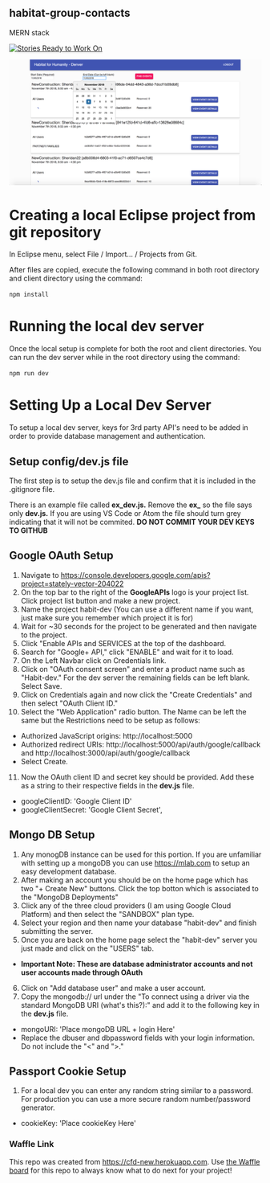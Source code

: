 ## habitat-group-contacts

MERN stack

[![Stories Ready to Work On](https://badge.waffle.io/codefordenver/habitat-group-contacts.svg?label=ready&title=Cards%20Ready%20To%20Work%20On)](https://waffle.io/codefordenver/habitat-group-contacts)

![](./habitat_screenshot.png)

# Creating a local Eclipse project from git repository

In Eclipse menu, select File / Import... / Projects from Git.

After files are copied, execute the following command in both root directory and client directory using the command:

`npm install`

# Running the local dev server

Once the local setup is complete for both the root and client directories. You can run the dev server while in the root directory using the command:

`npm run dev`

# Setting Up a Local Dev Server

To setup a local dev server, keys for 3rd party API's need to be added in order to provide database management and authentication.

## Setup config/dev.js file

The first step is to setup the dev.js file and confirm that it is included in the .gitignore file.

There is an example file called **ex_dev.js.** Remove the **ex\_** so the file says only **dev.js.** If you are using VS Code or Atom the file should turn grey indicating that it will not be commited.
**DO NOT COMMIT YOUR DEV KEYS TO GITHUB**

## Google OAuth Setup

1.  Navigate to https://console.developers.google.com/apis?project=stately-vector-204022
2.  On the top bar to the right of the **GoogleAPIs** logo is your project list. Click project list button and make a new project.
3.  Name the project habit-dev (You can use a different name if you want, just make sure you remember which project it is for)
4.  Wait for ~30 seconds for the project to be generated and then navigate to the project.
5.  Click "Enable APIs and SERVICES at the top of the dashboard.
6.  Search for "Google+ API," click "ENABLE" and wait for it to load.
7.  On the Left Navbar click on Credentials link.
8.  Click on "OAuth consent screen" and enter a product name such as "Habit-dev." For the dev server the remaining fields can be left blank. Select Save.
9.  Click on Credentials again and now click the "Create Credentials" and then select "OAuth Client ID."
10. Select the "Web Application" radio button. The Name can be left the same but the Restrictions need to be setup as follows:

- Authorized JavaScript origins: http://localhost:5000
- Authorized redirect URIs: http://localhost:5000/api/auth/google/callback and http://localhost:3000/api/auth/google/callback
- Select Create.

11. Now the OAuth client ID and secret key should be provided. Add these as a string to their respective fields in the **dev.js** file.

- googleClientID: 'Google Client ID'
- googleClientSecret: 'Google Client Secret',

## Mongo DB Setup

1.  Any monogDB instance can be used for this portion. If you are unfamiliar with setting up a mongoDB you can use https://mlab.com to setup an easy development database.
2.  After making an account you should be on the home page which has two "+ Create New" buttons. Click the top botton which is associated to the "MongoDB Deployments"
3.  Click any of the three cloud providers (I am using Google Cloud Platform) and then select the "SANDBOX" plan type.
4.  Select your region and then name your database "habit-dev" and finish submitting the server.
5.  Once you are back on the home page select the "habit-dev" server you just made and click on the "USERS" tab.

- **Important Note: These are database administrator accounts and not user accounts made through OAuth**

6.  Click on "Add database user" and make a user account.
7.  Copy the mongodb:// url under the "To connect using a driver via the standard MongoDB URI (what's this?):" and add it to the following key in the **dev.js** file.

- mongoURI: 'Place mongoDB URL + login Here'
- Replace the dbuser and dbpassword fields with your login information. Do not include the "<" and ">."

## Passport Cookie Setup

1.  For a local dev you can enter any random string similar to a password. For production you can use a more secure random number/password generator.

- cookieKey: 'Place cookieKey Here'

### Waffle Link

This repo was created from https://cfd-new.herokuapp.com. Use [the Waffle board](https://waffle.io/codefordenver/habitat-group-contacts) for this repo to always know what to do next for your project!
